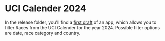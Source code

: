 # UCI Calender 2024

In the release folder, you'll find a [first draft](https://github.com/larshubacher/UCI_Calender_2024/releases/tag/v1.0) of an app, which allows you to filter Races from the UCI Calender for the year 2024.
Possible filter options are date, race category and country.
